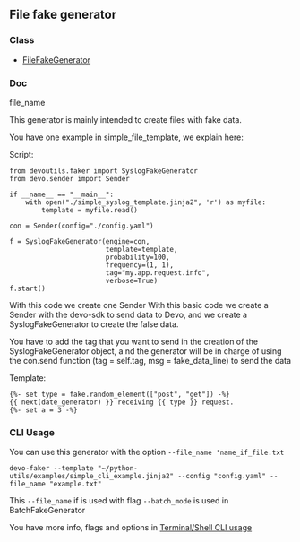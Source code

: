 ## File fake generator

### Class

* [FileFakeGenerator](../../devoutils/faker/generators/file_fake_generator.py)

### Doc

file_name

This generator is mainly intended to create files with fake data.

You have one example in simple_file_template, we explain here:

Script:

    from devoutils.faker import SyslogFakeGenerator
    from devo.sender import Sender
    
    if __name__ == "__main__":
        with open("./simple_syslog_template.jinja2", 'r') as myfile:
            template = myfile.read()

    con = Sender(config="./config.yaml")

    f = SyslogFakeGenerator(engine=con,
                            template=template,
                            probability=100,
                            frequency=(1, 1),
                            tag="my.app.request.info",
                            verbose=True)
    f.start()


With this code we create one Sender With this basic code we create a Sender with the devo-sdk to send data to 
Devo, and we create a SyslogFakeGenerator to create the false data.

You have to add the tag that you want to send in the creation of the SyslogFakeGenerator object, a
nd the generator will be in charge of using the con.send function (tag = self.tag, msg = fake_data_line) to send the data

Template:

    {%- set type = fake.random_element(["post", "get"]) -%}
    {{ next(date_generator) }} receiving {{ type }} request.
    {%- set a = 3 -%}

### CLI Usage

You can use this generator with the option `--file_name 'name_if_file.txt`


    devo-faker --template "~/python-utils/examples/simple_cli_example.jinja2" --config "config.yaml" --file_name "example.txt"
    
This `--file_name` if is used with flag `--batch_mode` is used in BatchFakeGenerator

You have more info, flags and options in [Terminal/Shell CLI usage](shellcli.md)
